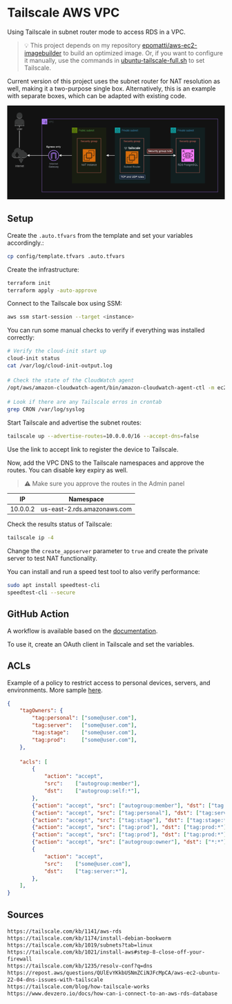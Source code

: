 # Tailscale AWS VPC

Using Tailscale in subnet router mode to access RDS in a VPC.

> 💡 This project depends on my repository [epomatti/aws-ec2-imagebuilder][1] to build an optimized image. Or, if you want to configure it manually, use the commands in [ubuntu-tailscale-full.sh](./modules/tailscale/userdata/ubuntu-tailscale-full.sh) to set Tailscale.

Current version of this project uses the subnet router for NAT resolution as well, making it a two-purpose single box. Alternatively, this is an example with separate boxes, which can be adapted with existing code.

<img src=".assets/tailscale.png" />

## Setup

Create the `.auto.tfvars` from the template and set your variables accordingly.:

```sh
cp config/template.tfvars .auto.tfvars
```

Create the infrastructure:

```sh
terraform init
terraform apply -auto-approve
```

Connect to the Tailscale box using SSM:

```sh
aws ssm start-session --target <instance>
```

You can run some manual checks to verify if everything was installed correctly:

```sh
# Verify the cloud-init start up
cloud-init status
cat /var/log/cloud-init-output.log

# Check the state of the CloudWatch agent
/opt/aws/amazon-cloudwatch-agent/bin/amazon-cloudwatch-agent-ctl -m ec2 -a status

# Look if there are any Tailscale erros in crontab
grep CRON /var/log/syslog
```

Start Tailscale and advertise the subnet routes:

```sh
tailscale up --advertise-routes=10.0.0.0/16 --accept-dns=false
```

Use the link to accept link to register the device to Tailscale. 

Now, add the VPC DNS to the Tailscale namespaces and approve the routes. You can disable key expiry as well.

> ⚠️ Make sure you approve the routes in the Admin panel

| IP       | Namespace                   |
|----------|-----------------------------|
| 10.0.0.2 | us-east-2.rds.amazonaws.com |


Check the results status of Tailscale:

```sh
tailscale ip -4
```

Change the `create_appserver` parameter to `true` and create the private server to test NAT functionality.

You can install and run a speed test tool to also verify performance:

```sh
sudo apt install speedtest-cli
speedtest-cli --secure
```

## GitHub Action

A workflow is available based on the [documentation][3].

To use it, create an OAuth client in Tailscale and set the variables.

## ACLs

Example of a policy to restrict access to personal devices, servers, and environments. More sample [here][2].

```json
{
	"tagOwners": {
		"tag:personal": ["some@user.com"],
		"tag:server":   ["some@user.com"],
		"tag:stage":    ["some@user.com"],
		"tag:prod":     ["some@user.com"],
	},

	"acls": [
		{
			"action": "accept",
			"src":    ["autogroup:member"],
			"dst":    ["autogroup:self:*"],
		},
		{"action": "accept", "src": ["autogroup:member"], "dst": ["tag:server:*"]},
		{"action": "accept", "src": ["tag:personal"], "dst": ["tag:server:*"]},
		{"action": "accept", "src": ["tag:stage"], "dst": ["tag:stage:*"]},
		{"action": "accept", "src": ["tag:prod"], "dst": ["tag:prod:*"]},
		{"action": "accept", "src": ["tag:prod"], "dst": ["tag:prod:*"]},
		{"action": "accept", "src": ["autogroup:owner"], "dst": ["*:*"]},
		{
			"action": "accept",
			"src":    ["some@user.com"],
			"dst":    ["tag:server:*"],
		},
	],
}
```

## Sources

```
https://tailscale.com/kb/1141/aws-rds
https://tailscale.com/kb/1174/install-debian-bookworm
https://tailscale.com/kb/1019/subnets?tab=linux
https://tailscale.com/kb/1021/install-aws#step-8-close-off-your-firewall
https://tailscale.com/kb/1235/resolv-conf?q=dns
https://repost.aws/questions/QUlEvYKkbUSNmZCiNJFcMpCA/aws-ec2-ubuntu-22-04-dns-issues-with-tailscale
https://tailscale.com/blog/how-tailscale-works
https://www.devzero.io/docs/how-can-i-connect-to-an-aws-rds-database
```

[1]: https://github.com/epomatti/aws-ec2-imagebuilder
[2]: https://tailscale.com/kb/1192/acl-samples
[3]: https://tailscale.com/kb/1276/tailscale-github-action
